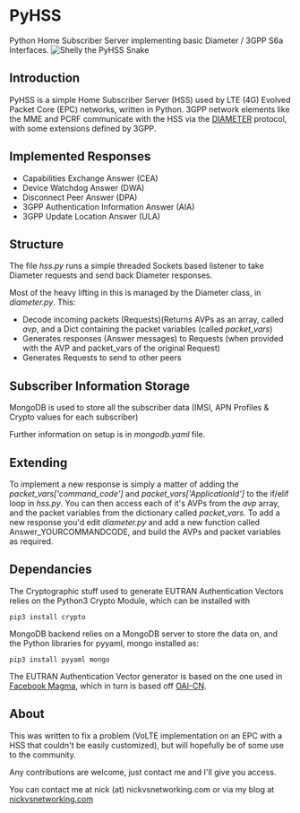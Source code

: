 # PyHSS

Python Home Subscriber Server implementing basic Diameter / 3GPP S6a Interfaces.
![Shelly the PyHSS Snake](https://gitlab.com/nickvsnetworking/pyhss/raw/master/lib/shelly.png)

## Introduction
PyHSS is a simple Home Subscriber Server (HSS) used by LTE (4G) Evolved Packet Core (EPC) networks, written in Python.
3GPP network elements like the MME and PCRF communicate with the HSS via the [DIAMETER](https://tools.ietf.org/html/rfc6733) protocol, with some extensions defined by 3GPP.

## Implemented Responses 
 * Capabilities Exchange Answer (CEA)
 * Device Watchdog Answer (DWA)
 * Disconnect Peer Answer (DPA)
 * 3GPP Authentication Information Answer (AIA)
 * 3GPP Update Location Answer (ULA)

 
## Structure
The file *hss.py* runs a simple threaded Sockets based listener to take Diameter requests and send back Diameter responses.

Most of the heavy lifting in this is managed by the Diameter class, in *diameter.py*. This:
 * Decode incoming packets (Requests)(Returns AVPs as an array, called *avp*, and a Dict containing the packet variables (called *packet_vars*)
 * Generates responses (Answer messages) to Requests (when provided with the AVP and packet_vars of the original Request)
 * Generates Requests to send to other peers
 

 
## Subscriber Information Storage
MongoDB is used to store all the subscriber data (IMSI, APN Profiles & Crypto values for each subscriber)

Further information on setup is in *mongodb.yaml* file.

 
## Extending
To implement a new response is simply a matter of adding the *packet_vars['command_code']* and *packet_vars['ApplicationId']* to the if/elif loop in *hss.py*.
You can then access each of it's AVPs from the *avp* array, and the packet variables from the dictionary called *packet_vars*.
To add a new response you'd edit *diameter.py* and add a new function called Answer_YOURCOMMANDCODE, and build the AVPs and packet variables as required.

## Dependancies 
The Cryptographic stuff used to generate EUTRAN Authentication Vectors relies on the Python3 Crypto Module, which can be installed with 
```
pip3 install crypto
```

MongoDB backend relies on a MongoDB server to store the data on, and the Python libraries for pyyaml, mongo installed as:
```
pip3 install pyyaml mongo
```

The EUTRAN Authentication Vector generator is based on the one used in [Facebook Magma](https://github.com/facebookincubator/magma), which in turn is based off [OAI-CN](https://github.com/OPENAIRINTERFACE/openair-cn).

## About
This was written to fix a problem (VoLTE implementation on an EPC with a HSS that couldn't be easily customized), but will hopefully be of some use to the community.

Any contributions are welcome, just contact me and I'll give you access.

You can contact me at nick (at) nickvsnetworking.com or via my blog at [nickvsnetworking.com](https://nickvsnetworking.com)
